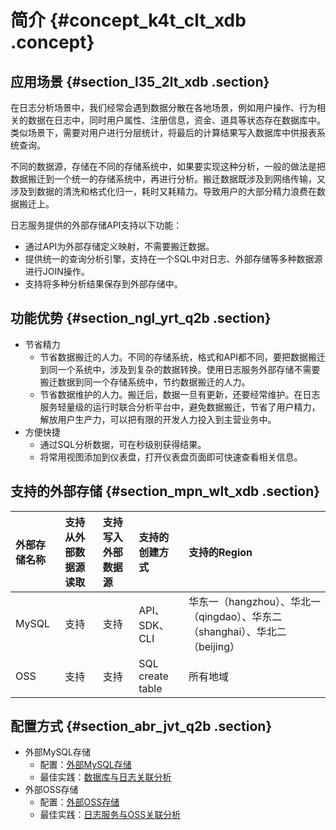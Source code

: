 # 简介 {#concept_k4t_clt_xdb .concept}

## 应用场景 {#section_l35_2lt_xdb .section}

在日志分析场景中，我们经常会遇到数据分散在各地场景，例如用户操作、行为相关的数据在日志中，同时用户属性、注册信息，资金、道具等状态存在数据库中。类似场景下，需要对用户进行分层统计，将最后的计算结果写入数据库中供报表系统查询。

不同的数据源，存储在不同的存储系统中，如果要实现这种分析，一般的做法是把数据搬迁到一个统一的存储系统中，再进行分析。搬迁数据既涉及到网络传输，又涉及到数据的清洗和格式化归一，耗时又耗精力。导致用户的大部分精力浪费在数据搬迁上。

日志服务提供的外部存储API支持以下功能：

-   通过API为外部存储定义映射，不需要搬迁数据。
-   提供统一的查询分析引擎，支持在一个SQL中对日志、外部存储等多种数据源进行JOIN操作。
-   支持将多种分析结果保存到外部存储中。

## 功能优势 {#section_ngl_yrt_q2b .section}

-   节省精力
    -   节省数据搬迁的人力。不同的存储系统，格式和API都不同，要把数据搬迁到同一个系统中，涉及到复杂的数据转换。使用日志服务外部存储不需要搬迁数据到同一个存储系统中，节约数据搬迁的人力。
    -   节省数据维护的人力。搬迁后，数据一旦有更新，还要经常维护。在日志服务轻量级的运行时联合分析平台中，避免数据搬迁，节省了用户精力，解放用户生产力，可以把有限的开发人力投入到主营业务中。
-   方便快捷
    -   通过SQL分析数据，可在秒级别获得结果。
    -   将常用视图添加到仪表盘，打开仪表盘页面即可快速查看相关信息。

## 支持的外部存储 {#section_mpn_wlt_xdb .section}

|外部存储名称|支持从外部数据源读取|支持写入外部数据源|支持的创建方式|支持的Region|
|:-----|:---------|:--------|:------|:--------|
|MySQL|支持|支持|API、SDK、CLI|华东一（hangzhou）、华北一（qingdao）、华东二（shanghai）、华北二（beijing）|
|OSS|支持|支持|SQL create table|所有地域|

## 配置方式 {#section_abr_jvt_q2b .section}

-   外部MySQL存储
    -   配置：[外部MySQL存储](cn.zh-CN/用户指南/实时分析/外部存储/外部MySQL存储.md)
    -   最佳实践：[数据库与日志关联分析](https://yq.aliyun.com/articles/594996?spm=a2c4e.11155435.0.0.7bc659767u42oF)
-   外部OSS存储
    -   配置：[外部OSS存储](cn.zh-CN/用户指南/实时分析/外部存储/外部OSS存储.md)
    -   最佳实践：[日志服务与OSS关联分析](https://yq.aliyun.com/articles/613365?spm=a2c4e.11155435.0.0.227f5976Erh3rS)

